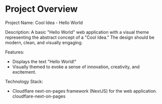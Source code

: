 # Project Overview

Project Name: Cool Idea - Hello World

Description: A basic "Hello World" web application with a visual theme representing the abstract concept of a "Cool Idea." The design should be modern, clean, and visually engaging.

Features:
*   Displays the text "Hello World!"
*   Visually themed to evoke a sense of innovation, creativity, and excitement.

Technology Stack:
*   Cloudflare next-on-pages framework (NextJS) for the web application.
    <stack>cloudflare-next-on-pages</stack>